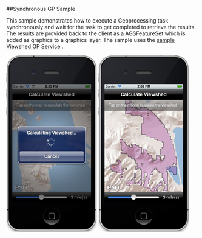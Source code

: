 ##Synchronous GP Sample 

This sample demonstrates how to execute a Geoprocessing task synchronously and wait for the task to get completed to retrieve the results. The results are provided back to the client as a AGSFeatureSet which is added as graphics to a graphics layer. The sample uses the [sample Viewshed GP Service](http://sampleserver1.arcgisonline.com/ArcGIS/rest/services/Elevation/ESRI_Elevation_World/GPServer/Viewshed) . 

![](image.png)
![](image2.png)





